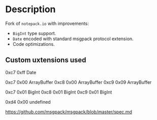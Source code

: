# Description

Fork of `notepack.io` with improvements:

-   `BigInt` type support.
-   `Date` encoded with standard msgpack protocol extension.
-   Code optimizations.

## Custom uxtensions used

0xc7 0xff Date

0xc7 0x00 ArrayBuffer
0xc8 0x00 ArrayBuffer
0xc9 0x09 ArrayBuffer

0xc7 0x01 BigInt
0xc8 0x01 BigInt
0xc9 0x01 BigInt

0xd4 0x00 undefined

https://github.com/msgpack/msgpack/blob/master/spec.md
